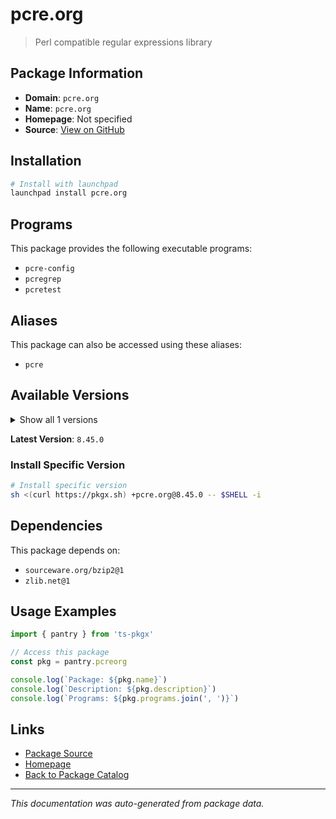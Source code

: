 # pcre.org

> Perl compatible regular expressions library

## Package Information

- **Domain**: `pcre.org`
- **Name**: `pcre.org`
- **Homepage**: Not specified
- **Source**: [View on GitHub](https://github.com/pkgxdev/pantry/tree/main/projects/pcre.org/package.yml)

## Installation

```bash
# Install with launchpad
launchpad install pcre.org
```

## Programs

This package provides the following executable programs:

- `pcre-config`
- `pcregrep`
- `pcretest`

## Aliases

This package can also be accessed using these aliases:

- `pcre`

## Available Versions

<details>
<summary>Show all 1 versions</summary>

- `8.45.0`

</details>

**Latest Version**: `8.45.0`

### Install Specific Version

```bash
# Install specific version
sh <(curl https://pkgx.sh) +pcre.org@8.45.0 -- $SHELL -i
```

## Dependencies

This package depends on:

- `sourceware.org/bzip2@1`
- `zlib.net@1`

## Usage Examples

```typescript
import { pantry } from 'ts-pkgx'

// Access this package
const pkg = pantry.pcreorg

console.log(`Package: ${pkg.name}`)
console.log(`Description: ${pkg.description}`)
console.log(`Programs: ${pkg.programs.join(', ')}`)
```

## Links

- [Package Source](https://github.com/pkgxdev/pantry/tree/main/projects/pcre.org/package.yml)
- [Homepage](#)
- [Back to Package Catalog](../package-catalog.md)

---

*This documentation was auto-generated from package data.*
